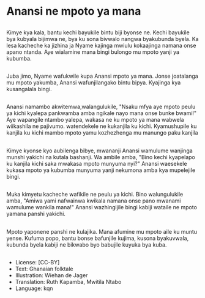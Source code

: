 # Anansi ne mpoto ya mana

##
Kimye kya kala, bantu kechi bayukile bintu biji byonse ne. Kechi bayukile bya kubyala bijimwa ne, bya ku sona bivwalo nangwa byakubunda byela. Ka lesa kacheche ka jizhina ja Nyame kajinga mwiulu kokaajinga namana onse apano ntanda. Aye wialamine mana bingi bulongo mu mpoto yanji ya kubumba.

##
Juba jimo, Nyame wafukwile kupa Anansi mpoto ya mana. Jonse joatalanga mu mpoto yakumba, Anansi wafunjilangako bintu bipya. Kyajinga kya kusangalala bingi.

##
Anansi namambo akwitemwa,walangulukile, "Nsaku mfya aye mpoto peulu ya kichi kyalepa pankwamba amba ngikale nayo mana onse bunke bwami!" Aye wapangile ntambo yalepa, wakasa ne ku mpoto ya mana wabwela wiikashila ne pajivumo. watendekele ne kukanjila ku kichi. Kyamushupile ku kanjila ku kichi mambo mpoto yamu kozhezhenga mu manungo paku kanjila

##
Kimye kyonse kyo aubilenga bibye, mwananji Anansi wamulume wanjinga munshi yakichi na kutala bashanji. Wa ambile amba, "Bino kechi kyapelapo ku kanjila kichi saka mwakasa mpoto munyuma nyi?" Anansi waesekele kukasa mpoto ya kubumba munyuma yanji nekumona amba kya mupelejile bingi.

##
Muka kimyetu kacheche wafikile ne peulu ya kichi. Bino walungulukile amba, "Amiwa yami nafwainwa kwikala namana onse pano mwanami wamulume wankila mana!" Anansi wazhingijile bingi kabiji wataile ne mpoto yamana panshi yakichi.

##
Mpoto yaponene panshi ne kulajika. Mana afumine mu mpoto aile ku muntu yense. Kufuma popo, bantu bonse bafunjile kujima, kusona byakuvwala, kubunda byela kabiji ne bikwabo byo babujile kuyuka bya kuba.

##
* License: [CC-BY]
* Text: Ghanaian folktale
* Illustration: Wiehan de Jager
* Translation: Ruth Kapamba, Mwitila Ntabo
* Language: kqn
